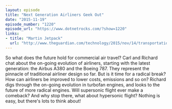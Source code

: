 ```yaml
---
layout: episode
title: "Next Generation Airliners Geek Out"
date: "2015-11-19"
episode_number: "1220"
episode_url: "https://www.dotnetrocks.com/?show=1220"
links:
- title: "Martin Jetpack"
  url: "http://www.theguardian.com/technology/2015/nov/14/transportation-tech-entrepreneurs-martin-elio-xcor-xti-next"
---
```


So what does the future hold for commercial air travel? Carl and Richard chat about the on-going evolution of airliners, starting with the latest generation: the Airbus A380 and the Boeing 787. They represent the pinnacle of traditional airliner design so far. But is it time for a radical break? How can airliners be improved to lower costs, emissions and so on? Richard digs through the on-going evolution in turbofan engines, and looks to the future of more radical engines. Will supersonic flight ever make a comeback? And why stop there, what about hypersonic flight? Nothing is easy, but there's lots to think about!
